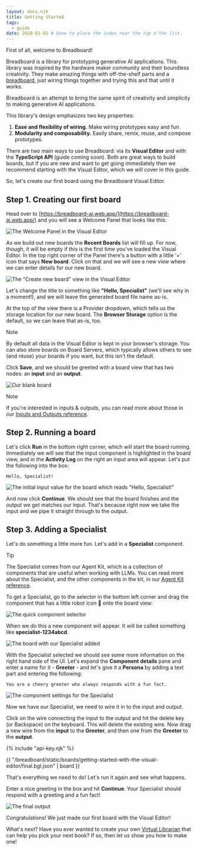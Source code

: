 ```yaml
---
layout: docs.njk
title: Getting Started
tags:
  - guide
date: 2020-01-01 # Done to place the index near the top o'the list.
---
```


First of all, welcome to Breadboard!

Breadboard is a library for prototyping generative AI applications. This library was inspired by the hardware maker community and their boundless creativity. They make amazing things with off-the-shelf parts and a [breadboard](https://en.wikipedia.org/wiki/Breadboard), just wiring things together and trying this and that until it works.

Breadboard is an attempt to bring the same spirit of creativity and simplicity to making generative AI applications.

This library's design emphasizes two key properties:

1. **Ease and flexibility of wiring.** Make wiring prototypes easy and fun.
1. **Modularity and composability.** Easily share, remix, reuse, and compose prototypes.

There are two main ways to use Breadboard: via its **Visual Editor** and with the **TypeScript API** (guide coming soon). Both are great ways to build boards, but if you are new and want to get going immediately then we recommend starting with the Visual Editor, which we will cover in this guide.

So, let's create our first board using the Breadboard Visual Editor.

## Step 1. Creating our first board

Head over to [https://breadboard-ai.web.app/](https://breadboard-ai.web.app/) and you will see a Welcome Panel that looks like this:

![The Welcome Panel in the Visual Editor](/breadboard/static/images/getting-started-with-the-visual-editor/1-welcome-panel.png)

As we build out new boards the **Recent Boards** list will fill up. For now, though, it will be empty if this is the first time you've loaded the Visual Editor. In the top right corner of the Panel there's a button with a little ‘+' icon that says **New board**. Click on that and we will see a new view where we can enter details for our new board.

![The "Create new board" view in the Visual Editor](/breadboard/static/images/getting-started-with-the-visual-editor/2-create-board.png)

Let's change the title to something like **"Hello, Specialist"** (we'll see why in a moment!), and we will leave the generated board file name as-is.

At the top of the view there is a Provider dropdown, which tells us the storage location for our new board. The **Browser Storage** option is the default, so we can leave that as-is, too.

> [!NOTE]
> By default all data in the Visual Editor is kept in your browser's storage. You can also store boards on Board Servers, which typically allows others to see (and reuse) your boards if you want, but this isn't the default.

Click **Save**, and we should be greeted with a board view that has two nodes: an **input** and an **output**.

![Our blank board](/breadboard/static/images/getting-started-with-the-visual-editor/3-blank-board.png)

> [!NOTE]
> If you're interested in inputs & outputs, you can read more about those in our [Inputs and Outputs reference](../io/).

## Step 2. Running a board

Let's click **Run** in the bottom right corner, which will start the board running. Immediately we will see that the input component is highlighted in the board view, and in the **Activity Log** on the right an input area will appear. Let's put the following into the box:

```prompt
Hello, Specialist!
```

![The initial input value for the board which reads "Hello, Specialist!"](/breadboard/static/images/getting-started-with-the-visual-editor/4-first-input.png)

And now click **Continue**. We should see that the board finishes and the output we get matches our input. That's because right now we take the input and we pipe it straight through to the output.

## Step 3. Adding a Specialist

Let's do something a little more fun. Let's add in a **Specialist** component.

> [!TIP]
> The Specialist comes from our Agent Kit, which is a collection of components that are useful when working with LLMs. You can read more about the Specialist, and the other components in the kit, in our [Agent Kit reference](https://breadboard-ai.github.io/breadboard/docs/kits/agents/#specialist).

To get a Specialist, go to the selector in the bottom left corner and drag the component that has a little robot icon 🤖 onto the board view:

![The quick component selector](/breadboard/static/images/shared/component-selector.png)

When we do this a new component will appear. It will be called something like **specialist-1234abcd**.

![The board with our Specialist added](/breadboard/static/images/getting-started-with-the-visual-editor/6-graph.png)

With the Specialist selected we should see some more information on the right hand side of the UI. Let's expand the **Component details** pane and enter a name for it - **Greeter** - and let's give it a **Persona** by adding a text part and entering the following:

```prompt
You are a cheery greeter who always responds with a fun fact.
```

![The component settings for the Specialist](/breadboard/static/images/getting-started-with-the-visual-editor/7-node-settings.png)

Now we have our Specialist, we need to wire it in to the input and output.

Click on the wire connecting the input to the output and hit the delete key (or Backspace) on the keyboard. This will delete the existing wire. Now drag a new wire from the **input** to the **Greeter**, and then one from the **Greeter** to the **output**.

{% include "api-key.njk" %}

{{ "/breadboard/static/boards/getting-started-with-the-visual-editor/final.bgl.json" | board }}

That's everything we need to do! Let's run it again and see what happens.

Enter a nice greeting in the box and hit **Continue**. Your Specialist should respond with a greeting and a fun fact!

![The final output](/breadboard/static/images/getting-started-with-the-visual-editor/8-final-output.png)

Congratulations! We just made our first board with the Visual Editor!

What's next? Have you ever wanted to create your own [Virtual Librarian](../guides/librarian/) that can help you pick your next book? If so, then let us show you how to make one!
